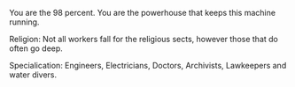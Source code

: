 You are the 98 percent. You are the powerhouse that keeps this machine running. 

Religion: 
Not all workers fall for the religious sects, however those that do often go deep. 

Specialication: 
Engineers, Electricians, Doctors, Archivists, Lawkeepers and water divers.

